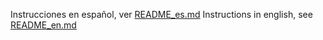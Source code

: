 Instrucciones en español, ver [README_es.md](https://github.com/ncovgt2020/covid19_guatemala/blob/master/README_es.md)
Instructions in english, see [README_en.md](https://github.com/ncovgt2020/covid19_guatemala/blob/master/README_en.md)